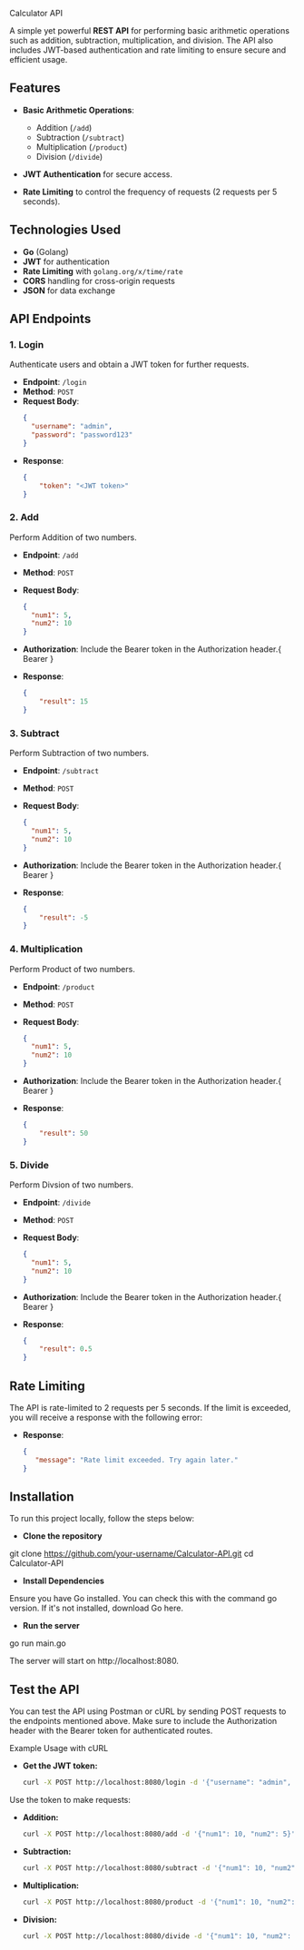  Calculator API

A simple yet powerful **REST API** for performing basic arithmetic operations such as addition, subtraction, multiplication, and division. The API also includes JWT-based authentication and rate limiting to ensure secure and efficient usage.

## Features

- **Basic Arithmetic Operations**:
  - Addition (`/add`)
  - Subtraction (`/subtract`)
  - Multiplication (`/product`)
  - Division (`/divide`)
  
- **JWT Authentication** for secure access.
- **Rate Limiting** to control the frequency of requests (2 requests per 5 seconds).

## Technologies Used

- **Go** (Golang)
- **JWT** for authentication
- **Rate Limiting** with `golang.org/x/time/rate`
- **CORS** handling for cross-origin requests
- **JSON** for data exchange

## API Endpoints

### 1. **Login**

Authenticate users and obtain a JWT token for further requests.

- **Endpoint**: `/login`
- **Method**: `POST`
- **Request Body**:
  ```json
  {
    "username": "admin",
    "password": "password123"
  }
- **Response**:
  ```json
  {
      "token": "<JWT token>"
  }
  
### 2. **Add**

Perform Addition of two numbers.

- **Endpoint**: `/add`
- **Method**: `POST`
- **Request Body**:
  ```json
  {
    "num1": 5,
    "num2": 10
  }
 - **Authorization**: Include the Bearer token in the Authorization header.{ Bearer <your-jwt-token>}

- **Response**:
  ```json
  {
      "result": 15
  }
### 3. **Subtract**

Perform Subtraction of two numbers.

- **Endpoint**: `/subtract`
- **Method**: `POST`
- **Request Body**:
  ```json
  {
    "num1": 5,
    "num2": 10
  }
 - **Authorization**: Include the Bearer token in the Authorization header.{ Bearer <your-jwt-token>}

- **Response**:
  ```json
  {
      "result": -5
  }
### 4. **Multiplication**

Perform Product of two numbers.

- **Endpoint**: `/product`
- **Method**: `POST`
- **Request Body**:
  ```json
  {
    "num1": 5,
    "num2": 10
  }
 - **Authorization**: Include the Bearer token in the Authorization header.{ Bearer <your-jwt-token>}

- **Response**:
  ```json
  {
      "result": 50
  }
### 5. **Divide**

Perform Divsion of two numbers.

- **Endpoint**: `/divide`
- **Method**: `POST`
- **Request Body**:
  ```json
  {
    "num1": 5,
    "num2": 10
  }
 - **Authorization**: Include the Bearer token in the Authorization header.{ Bearer <your-jwt-token>}
 
- **Response**:
  ```json
  {
      "result": 0.5
  }
## Rate Limiting
The API is rate-limited to 2 requests per 5 seconds. If the limit is exceeded, you will receive a response with the following error:
- **Response**:
  ```json
  {
     "message": "Rate limit exceeded. Try again later."
  }
## Installation
To run this project locally, follow the steps below:

- **Clone the repository**


git clone https://github.com/your-username/Calculator-API.git
cd Calculator-API

- **Install Dependencies**

Ensure you have Go installed. You can check this with the command go version. If it's not installed, download Go here.

- **Run the server**

go run main.go

The server will start on http://localhost:8080.

## Test the API
You can test the API using Postman or cURL by sending POST requests to the endpoints mentioned above. Make sure to include the Authorization header with the Bearer token for authenticated routes.

Example Usage with cURL
- **Get the JWT token:**
    ```bash
    curl -X POST http://localhost:8080/login -d '{"username": "admin", "password": "password123"}' -H "Content-Type: application/json"
Use the token to make requests:

- **Addition:**
    ```bash
    curl -X POST http://localhost:8080/add -d '{"num1": 10, "num2": 5}' -H "Authorization: Bearer <JWT token>" -H "Content-Type: application/json"
- **Subtraction:**
    ```bash
    curl -X POST http://localhost:8080/subtract -d '{"num1": 10, "num2": 5}' -H "Authorization: Bearer <JWT token>" -H "Content-Type: application/json"
- **Multiplication:**
    ```bash
    curl -X POST http://localhost:8080/product -d '{"num1": 10, "num2": 5}' -H "Authorization: Bearer <JWT token>" -H "Content-Type: application/json"
- **Division:**
    ```bash
    curl -X POST http://localhost:8080/divide -d '{"num1": 10, "num2": 5}' -H "Authorization: Bearer <JWT token>" -H "Content-Type: application/json"

